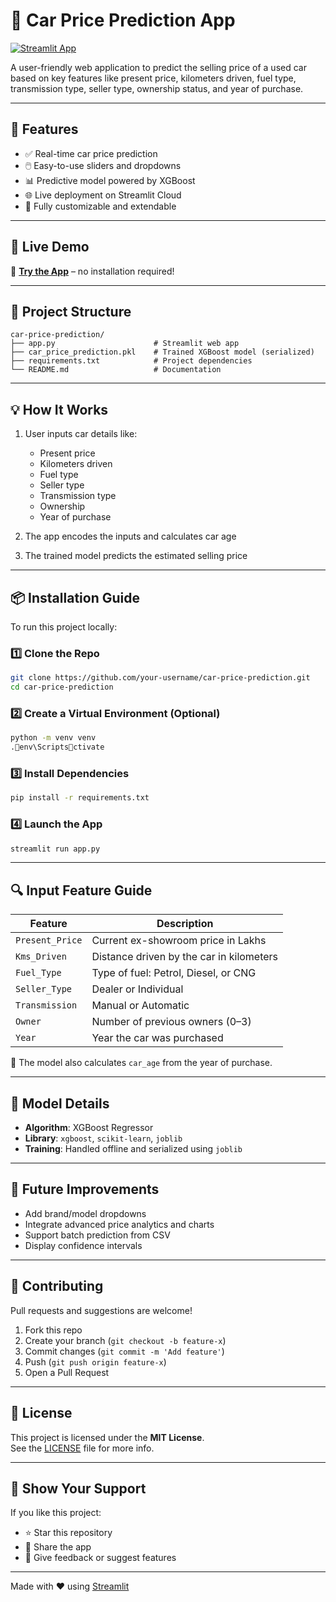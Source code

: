 # 🚗 Car Price Prediction App

[![Streamlit App](https://img.shields.io/badge/Live%20App-Click%20Here-brightgreen?logo=streamlit)](https://carpriceprediction-89rutxby2pr2iappcdqzvc.streamlit.app/)

A user-friendly web application to predict the selling price of a used car based on key features like present price, kilometers driven, fuel type, transmission type, seller type, ownership status, and year of purchase.

---

## 📌 Features

- ✅ Real-time car price prediction
- 🖱️ Easy-to-use sliders and dropdowns
- 📊 Predictive model powered by XGBoost
- 🌐 Live deployment on Streamlit Cloud
- 🔧 Fully customizable and extendable

---

## 🚀 Live Demo

🔗 **[Try the App](https://carpriceprediction-89rutxby2pr2iappcdqzvc.streamlit.app/)** – no installation required!

---

## 📁 Project Structure

```
car-price-prediction/
├── app.py                      # Streamlit web app
├── car_price_prediction.pkl    # Trained XGBoost model (serialized)
├── requirements.txt            # Project dependencies
└── README.md                   # Documentation
```

---

## 💡 How It Works

1. User inputs car details like:
   - Present price
   - Kilometers driven
   - Fuel type
   - Seller type
   - Transmission type
   - Ownership
   - Year of purchase

2. The app encodes the inputs and calculates car age

3. The trained model predicts the estimated selling price

---

## 📦 Installation Guide

To run this project locally:

### 1️⃣ Clone the Repo

```bash
git clone https://github.com/your-username/car-price-prediction.git
cd car-price-prediction
```

### 2️⃣ Create a Virtual Environment (Optional)

```bash
python -m venv venv
.env\Scriptsctivate
```

### 3️⃣ Install Dependencies

```bash
pip install -r requirements.txt
```

### 4️⃣ Launch the App

```bash
streamlit run app.py
```

---

## 🔍 Input Feature Guide

| Feature         | Description                                 |
|----------------|---------------------------------------------|
| `Present_Price` | Current ex-showroom price in Lakhs          |
| `Kms_Driven`    | Distance driven by the car in kilometers     |
| `Fuel_Type`     | Type of fuel: Petrol, Diesel, or CNG         |
| `Seller_Type`   | Dealer or Individual                         |
| `Transmission`  | Manual or Automatic                          |
| `Owner`         | Number of previous owners (0–3)              |
| `Year`          | Year the car was purchased                   |

🧠 The model also calculates `car_age` from the year of purchase.

---

## 🤖 Model Details

- **Algorithm**: XGBoost Regressor
- **Library**: `xgboost`, `scikit-learn`, `joblib`
- **Training**: Handled offline and serialized using `joblib`

---

## 🔮 Future Improvements

- Add brand/model dropdowns
- Integrate advanced price analytics and charts
- Support batch prediction from CSV
- Display confidence intervals

---

## 🤝 Contributing

Pull requests and suggestions are welcome!

1. Fork this repo
2. Create your branch (`git checkout -b feature-x`)
3. Commit changes (`git commit -m 'Add feature'`)
4. Push (`git push origin feature-x`)
5. Open a Pull Request

---

## 📜 License

This project is licensed under the **MIT License**.  
See the [LICENSE](LICENSE) file for more info.

---

## 🌟 Show Your Support

If you like this project:

- ⭐ Star this repository
- 📢 Share the app
- 🙋 Give feedback or suggest features

---

Made with ❤️ using [Streamlit](https://streamlit.io/)
